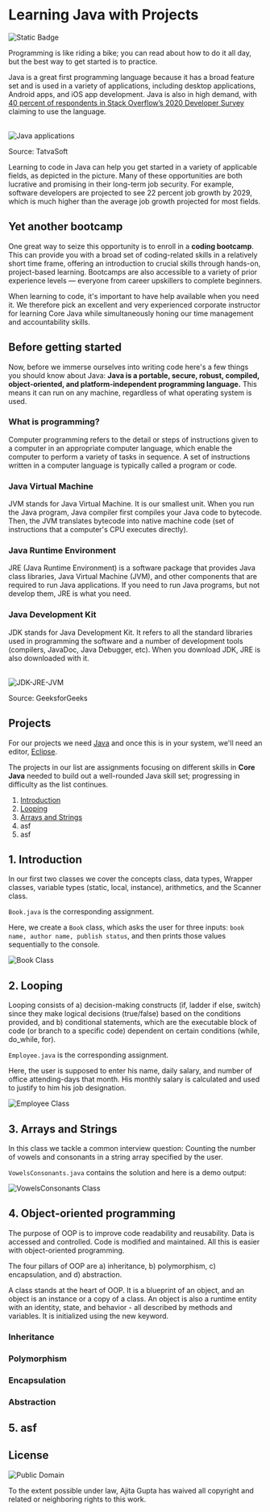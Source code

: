 # Learning Java with Projects

![Static Badge](https://img.shields.io/badge/Core%20Java-Bootcamp-blue)


Programming is like riding a bike; you can read about how to do it all day, but the best way to get started is to practice.

Java is a great first programming language because it has a broad feature set and is used in a variety of applications, including desktop applications, Android apps, and iOS app development. Java is also in high demand, with [40 percent of respondents in Stack Overflow’s 2020 Developer Survey](https://insights.stackoverflow.com/survey/2020#most-popular-technologies) claiming to use the language.  
<br/>

![Java applications](https://i.ibb.co/chYhgGj/uses-of-Java.jpg "Java applications")

Source: TatvaSoft

Learning to code in Java can help you get started in a variety of applicable fields, as depicted in the picture. Many of these opportunities are both lucrative and promising in their long-term job security. For example, software developers are projected to see 22 percent job growth by 2029, which is much higher than the average job growth projected for most fields.


## Yet another bootcamp

One great way to seize this opportunity is to enroll in a **coding bootcamp**. This can provide you with a broad set of coding-related skills in a relatively short time frame, offering an introduction to crucial skills through hands-on, project-based learning. Bootcamps are also accessible to a variety of prior experience levels — everyone from career upskillers to complete beginners.

When learning to code, it's important to have help available when you need it. We therefore pick an excellent and very experienced corporate instructor for learning Core Java while simultaneously honing our time management and accountability skills.

## Before getting started

Now, before we immerse ourselves into writing code here's a few things you should know about Java:
**Java is a portable, secure, robust, compiled, object-oriented, and platform-independent programming language.** This means it can run on any machine, regardless of what operating system is used.

### What is programming?
Computer programming refers to the detail or steps of instructions given to a computer in an appropriate computer language, which enable the computer to perform a variety of tasks in sequence. A set of instructions written in a computer language is typically called a program or code.

### Java Virtual Machine
JVM stands for Java Virtual Machine. It is our smallest unit. When you run the Java program, Java compiler first compiles your Java code to bytecode. Then, the JVM translates bytecode into native machine code (set of instructions that a computer's CPU executes directly).

### Java Runtime Environment
JRE (Java Runtime Environment) is a software package that provides Java class libraries, Java Virtual Machine (JVM), and other components that are required to run Java applications. If you need to run Java programs, but not develop them, JRE is what you need.

### Java Development Kit
JDK stands for Java Development Kit. It refers to all the standard libraries used in programming the software and a number of development tools (compilers, JavaDoc, Java Debugger, etc). When you download JDK, JRE is also downloaded with it.  
<br/>

![JDK-JRE-JVM](https://i.ibb.co/MZp6Dj8/JDK-JRE-JVM.png "JDK-JRE-JVM")

Source: GeeksforGeeks

## Projects

For our projects we need [Java](https://www.java.com/download/ie_manual.jsp) and once this is in your system, we'll need an editor, [Eclipse](https://www.eclipse.org/downloads/).

The projects in our list are assignments focusing on different skills in **Core Java** needed to build out a well-rounded Java skill set; progressing in difficulty as the list continues.


1. [Introduction](https://github.com/ajitagupta/core-java-projects/blob/main/Book.java)
2. [Looping](https://github.com/ajitagupta/core-java-projects/blob/main/Employee.java)
3. [Arrays and Strings](https://github.com/ajitagupta/core-java-projects/blob/main/VowelsConsonants.java)
4. asf
5. asf

## 1. Introduction
In our first two classes we cover the concepts class, data types, Wrapper classes, variable types (static, local, instance), arithmetics, and the Scanner class.

`Book.java` is the corresponding assignment. 

Here, we create a `Book` class, which asks the user for three inputs: `book name, author name, publish status`, and then prints those values sequentially to the console.

![Book Class](https://i.ibb.co/JrTWX3S/Book-Class.png "Book Class")


## 2. Looping

Looping consists of a) decision-making constructs (if, ladder if else, switch) since they make logical decisions (true/false) based on the conditions provided, and b) conditional statements, which are the executable block of code (or branch to a specific code) dependent on certain conditions (while, do_while, for).

`Employee.java` is the corresponding assignment. 

Here, the user is supposed to enter his name, daily salary, and number of office attending-days that month. His monthly salary is calculated and used to justify to him his job designation.

![Employee Class](https://i.ibb.co/Ch9rpCm/Employee-Class.png "Employee Class")

## 3. Arrays and Strings

In this class we tackle a common interview question: Counting the number of vowels and consonants in a string array specified by the user.

`VowelsConsonants.java` contains the solution and here is a demo output:

![VowelsConsonants Class](https://i.ibb.co/4dTgNrb/Vowel-Constants-Class.png "VowelsConsonants Class")


## 4. Object-oriented programming

The purpose of OOP is to improve code readability and reusability. Data is accessed and controlled. Code is modified and maintained. All this is easier with object-oriented programming.

The four pillars of OOP are a) inheritance, b) polymorphism, c) encapsulation, and d) abstraction.

A class stands at the heart of OOP. It is a blueprint of an object, and an object is an instance or a copy of a class. An object is also a runtime entity with an identity, state, and behavior - all described by methods and variables. It is initialized using the new keyword.

### Inheritance

### Polymorphism

### Encapsulation

### Abstraction

## 5. asf

## License
![Public Domain](https://i.ibb.co/74t3hCb/public-domain.png "Public Domain")

To the extent possible under law, Ajita Gupta has waived all copyright and related or neighboring rights to this work.
